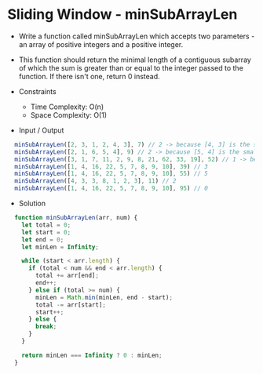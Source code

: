 # Sliding Window - minSubArrayLen

- Write a function called minSubArrayLen which accepts two parameters - an array of positive integers and a positive integer.
- This function should return the minimal length of a contiguous subarray of which the sum is greater than or equal to the integer passed to the function. If there isn't one, return 0 instead.
- Constraints
  - Time Complexity: O(n)
  - Space Complexity: O(1)

- Input / Output

```javascript
  minSubArrayLen([2, 3, 1, 2, 4, 3], 7) // 2 -> because [4, 3] is the smallest subarray
  minSubArrayLen([2, 1, 6, 5, 4], 9) // 2 -> because [5, 4] is the smallest subarray
  minSubArrayLen([3, 1, 7, 11, 2, 9, 8, 21, 62, 33, 19], 52) // 1 -> because [62] is greater than 52
  minSubArrayLen([1, 4, 16, 22, 5, 7, 8, 9, 10], 39) // 3
  minSubArrayLen([1, 4, 16, 22, 5, 7, 8, 9, 10], 55) // 5
  minSubArrayLen([4, 3, 3, 8, 1, 2, 3], 11) // 2
  minSubArrayLen([1, 4, 16, 22, 5, 7, 8, 9, 10], 95) // 0
```

- Solution

```javascript
  function minSubArrayLen(arr, num) {
    let total = 0;
    let start = 0;
    let end = 0;
    let minLen = Infinity;

    while (start < arr.length) {
      if (total < num && end < arr.length) {
        total += arr[end];
        end++;
      } else if (total >= num) {
        minLen = Math.min(minLen, end - start);
        total -= arr[start];
        start++;
      } else {
        break;
      }
    }

    return minLen === Infinity ? 0 : minLen;
  }
```